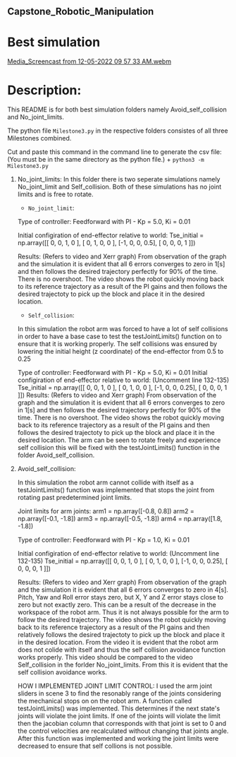 ## Capstone_Robotic_Manipulation

# Best simulation
[Media_Screencast from 12-05-2022 09 57 33 AM.webm](https://github.com/Marnonel6/Capstone_Robotic_Manipulation/assets/60977336/9b2acf17-4e97-454c-ad4c-a7a40e56895d)

# Description:
This README is for both best simulation folders namely Avoid_self_collision and 
No_joint_limits.

The python file `Milestone3.py` in the respective folders consistes of all 
three Milestones combined.

Cut and paste this command in the command line to generate the csv file:
(You must be in the same directory as the python file.)
    +  `python3 -m Milestone3.py`

1) No_joint_limits:
    In this folder there is two seperate simulations namely No_joint_limit and 
    Self_collision. Both of these simulations has no joint limits and is free
    to rotate.
   
    - `No_joint_limit`:

    Type of controller: Feedforward with PI - Kp = 5.0, Ki = 0.01

    Initial configiration of end-effector relative to world:
        Tse_initial = np.array([[ 0, 0, 1,  0 ],
                                [ 0, 1, 0,  0 ],
                                [-1, 0, 0, 0.5],
                                [ 0, 0, 0,  1 ]])
   
    Results: (Refers to video and Xerr graph)
        From observation of the graph and the simulation it is evident
        that all 6 errors converges to zero in 1[s] and then follows the
        desired trajectory perfectly for 90% of the time. There is no
        overshoot. The video shows the robot quickly moving back to its
        reference trajectory as a result of the PI gains and then
        follows the desired trajectoty to pick up the block and place
        it in the desired location.
            
    - `Self_collision`:
   
    In this simulation the robot arm was forced to have a lot of self
    collisions in order to have a base case to test the
    testJointLimits() function on to ensure that it is working properly.
    The self collisions was ensured by lowering the initial height
    (z coordinate) of the end-effector from 0.5 to 0.25

    Type of controller: Feedforward with PI - Kp = 5.0, Ki = 0.01
    Initial configiration of end-effector relative to world:
    (Uncomment line 132-135)
        Tse_initial = np.array([[ 0, 0, 1,  0 ],
                                [ 0, 1, 0,  0 ],
                                [-1, 0, 0, 0.25],
                                [ 0, 0, 0,  1 ]])
    Results: (Refers to video and Xerr graph)
        From observation of the graph and the simulation it is evident
        that all 6 errors converges to zero in 1[s] and then follows the
        desired trajectory perfectly for 90% of the time. There is no
        overshoot. The video shows the robot quickly moving back to its
        reference trajectory as a result of the PI gains and then
        follows the desired trajectoty to pick up the block and place
        it in the desired location. The arm can be seen to rotate freely
        and experience self collision this will be fixed with the
        testJointLimits() function in the folder Avoid_self_collision.
                
  
2) Avoid_self_collision:

    In this simulation the robot arm cannot collide with itself as a
    testJointLimits() function was implemented that stops the joint from
    rotating past predetermined joint limits.
    
    Joint limits for arm joints:
        arm1 = np.array([-0.8, 0.8])
        arm2 = np.array([-0.1, -1.8])
        arm3 = np.array([-0.5, -1.8])
        arm4 = np.array([1.8, -1.8])

    Type of controller: Feedforward with PI - Kp = 1.0, Ki = 0.01
    
    Initial configiration of end-effector relative to world:
    (Uncomment line 132-135)
        Tse_initial = np.array([[ 0, 0, 1,  0 ],
                                [ 0, 1, 0,  0 ],
                                [-1, 0, 0, 0.25],
                                [ 0, 0, 0,  1 ]])

    Results: (Refers to video and Xerr graph)
        From observation of the graph and the simulation it is evident
        that all 6 errors converges to zero in 4[s]. Pitch, Yaw and Roll error
        stays zero, but X, Y and Z error stays close to zero but not exactly
        zero. This can be a result of the decrease in the workspace of the robot
        arm. Thus it is not always possible for the arm to follow the desired
        trajectory. The video shows the robot quickly moving back to its
        reference trajectory as a result of the PI gains and then
        relatively follows the desired trajectoty to pick up the block and place
        it in the desired location. From the video it is evident that the robot
        arm does not colide with itself and thus the self collision avoidance
        function works properly. This video should be compared to the video
        Self_collision in the forlder No_joint_limits. From this it is evident
        that the self collision avoidance works.
        
    HOW I IMPLEMENTED JOINT LIMIT CONTROL:
        I used the arm joint sliders in scene 3 to find the resonably range of
        the joints considering the mechanical stops on on the robot arm. A
        function called testJointLimits() was implemented. This determines if
        the next state's joints will violate the joint limits. If one of the
        joints will violate the limit then the jacobian column that corresponds
        with that joint is set to 0 and the control velocities are recalculated
        without changing that joints angle. After this function was implemented
        and working the joint limits were decreased to ensure that self
        collions is not possible.
        
        
        
        
        
        
        
        
        
        
        
        
        
        
        
        
        
        
        
        
    

